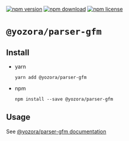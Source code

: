 [![npm version](https://img.shields.io/npm/v/@yozora/parser-gfm.svg)](https://www.npmjs.com/package/@yozora/parser-gfm)
[![npm download](https://img.shields.io/npm/dm/@yozora/parser-gfm.svg)](https://www.npmjs.com/package/@yozora/parser-gfm)
[![npm license](https://img.shields.io/npm/l/@yozora/parser-gfm.svg)](https://www.npmjs.com/package/@yozora/parser-gfm)


# `@yozora/parser-gfm`

## Install

  * yarn

    ```console
    yarn add @yozora/parser-gfm
    ```

  * npm

    ```console
    npm install --save @yozora/parser-gfm
    ```

## Usage

  See [@yozora/parser-gfm documentation](https://yozora.guanghechen.com/docs/package/parser-gfm)
